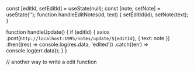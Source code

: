 const [editId, setEditId] = useState(null);
  const [note, setNote] = useState('');
  function handleEditNotes(id, text) {
    setEditId(id), setNote(text);
  }

  function handleUpdate() {
    if (editId) {
      axios
        .post(`http://localhost:1995/notes/update/${editId}`, { text: note })
        .then((res) => console.log(res.data, 'edited'))
        .catch((err) => console.log(err.data));
    }
  }


// another way to write a edit function